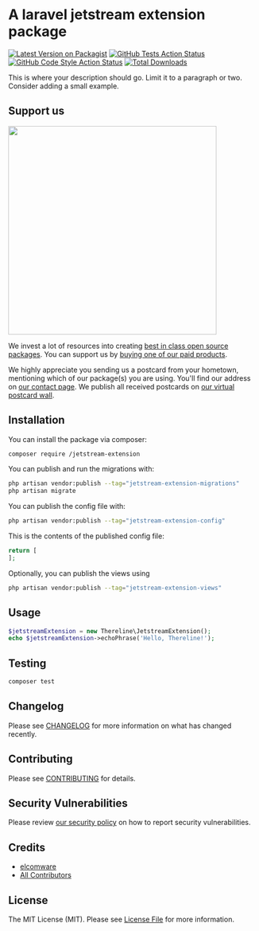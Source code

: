 # A laravel jetstream extension package

[![Latest Version on Packagist](https://img.shields.io/packagist/v//jetstream-extension.svg?style=flat-square)](https://packagist.org/packages//jetstream-extension)
[![GitHub Tests Action Status](https://img.shields.io/github/actions/workflow/status//jetstream-extension/run-tests.yml?branch=main&label=tests&style=flat-square)](https://github.com//jetstream-extension/actions?query=workflow%3Arun-tests+branch%3Amain)
[![GitHub Code Style Action Status](https://img.shields.io/github/actions/workflow/status//jetstream-extension/fix-php-code-style-issues.yml?branch=main&label=code%20style&style=flat-square)](https://github.com//jetstream-extension/actions?query=workflow%3A"Fix+PHP+code+style+issues"+branch%3Amain)
[![Total Downloads](https://img.shields.io/packagist/dt//jetstream-extension.svg?style=flat-square)](https://packagist.org/packages//jetstream-extension)

This is where your description should go. Limit it to a paragraph or two. Consider adding a small example.

## Support us

[<img src="https://github-ads.s3.eu-central-1.amazonaws.com/jetstream-extension.jpg?t=1" width="419px" />](https://spatie.be/github-ad-click/jetstream-extension)

We invest a lot of resources into creating [best in class open source packages](https://spatie.be/open-source). You can support us by [buying one of our paid products](https://spatie.be/open-source/support-us).

We highly appreciate you sending us a postcard from your hometown, mentioning which of our package(s) you are using. You'll find our address on [our contact page](https://spatie.be/about-us). We publish all received postcards on [our virtual postcard wall](https://spatie.be/open-source/postcards).

## Installation

You can install the package via composer:

```bash
composer require /jetstream-extension
```

You can publish and run the migrations with:

```bash
php artisan vendor:publish --tag="jetstream-extension-migrations"
php artisan migrate
```

You can publish the config file with:

```bash
php artisan vendor:publish --tag="jetstream-extension-config"
```

This is the contents of the published config file:

```php
return [
];
```

Optionally, you can publish the views using

```bash
php artisan vendor:publish --tag="jetstream-extension-views"
```

## Usage

```php
$jetstreamExtension = new Thereline\JetstreamExtension();
echo $jetstreamExtension->echoPhrase('Hello, Thereline!');
```

## Testing

```bash
composer test
```

## Changelog

Please see [CHANGELOG](CHANGELOG.md) for more information on what has changed recently.

## Contributing

Please see [CONTRIBUTING](CONTRIBUTING.md) for details.

## Security Vulnerabilities

Please review [our security policy](../../security/policy) on how to report security vulnerabilities.

## Credits

- [elcomware](https://github.com/)
- [All Contributors](../../contributors)

## License

The MIT License (MIT). Please see [License File](LICENSE.md) for more information.
